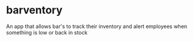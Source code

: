 # barventory
An app that allows bar's to track their inventory and alert employees when something is low or back in stock
